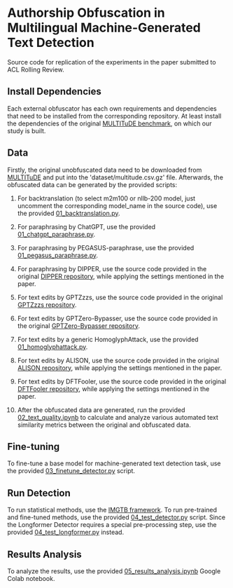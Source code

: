 # Authorship Obfuscation in Multilingual Machine-Generated Text Detection
Source code for replication of the experiments in the paper submitted to ACL Rolling Review.

## Install Dependencies
Each external obfuscator has each own requirements and dependencies that need to be installed from the corresponding repository. At least install the dependencies of the original [MULTITuDE benchmark](https://github.com/kinit-sk/mgt-detection-benchmark), on which our study is built.

## Data
Firstly, the original unobfuscated data need to be downloaded from [MULTITuDE](https://zenodo.org/records/10013755) and put into the 'dataset/multitude.csv.gz' file. Afterwards, the obfuscated data can be generated by the provided scripts:

1. For backtranslation (to select m2m100 or nllb-200 model, just uncomment the corresponding model_name in the source code), use the provided [01_backtranslation.py](01_backtranslation.py).
2. For paraphrasing by ChatGPT, use the provided [01_chatgpt_paraphrase.py](01_chatgpt_paraphrase.py).
3. For paraphrasing by PEGASUS-paraphrase, use the provided [01_pegasus_paraphrase.py](01_pegasus_paraphrase.py).
4. For paraphrasing by DIPPER, use the source code provided in the original [DIPPER repository](https://github.com/martiansideofthemoon/ai-detection-paraphrases), while applying the settings mentioned in the paper.
5. For text edits by GPTZzzs, use the source code provided in the original [GPTZzzs repository](https://github.com/Declipsonator/GPTZzzs).
6. For text edits by GPTZero-Bypasser, use the source code provided in the original [GPTZero-Bypasser repository](https://github.com/jayyt12161/GPTZero-Bypasser).
7. For text edits by a generic HomoglyphAttack, use the provided [01_homoglyphattack.py](01_homoglyphattack.py).
8. For text edits by ALISON, use the source code provided in the original [ALISON repository](https://github.com/EricX003/ALISON), while applying the settings mentioned in the paper.
9. For text edits by DFTFooler, use the source code provided in the original [DFTFooler repository](https://github.com/jmpu/DeepfakeTextDetection), while applying the settings mentioned in the paper.

10. After the obfuscated data are generated, run the provided [02_text_quality.ipynb](02_text_quality.ipynb) to calculate and analyze various automated text similarity metrics between the original and obfuscated data.

## Fine-tuning
To fine-tune a base model for machine-generated text detection task, use the provided [03_finetune_detector.py](03_finetune_detector.py) script.

## Run Detection
To run statistical methods, use the [IMGTB framework](https://github.com/kinit-sk/IMGTB). To run pre-trained and fine-tuned methods, use the provided [04_test_detector.py](04_test_detector.py) script. Since the Longformer Detector requires a special pre-processing step, use the provided [04_test_longformer.py](04_test_longformer.py) instead.

## Results Analysis
To analyze the results, use the provided [05_results_analysis.ipynb](05_results_analysis.ipynb) Google Colab notebook.
